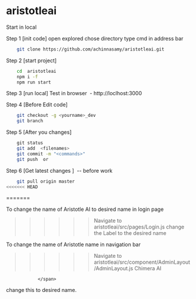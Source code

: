 # aristotleai

Start in local

Step 1 [init code]
	open explored chose directory 
	type cmd in address bar
```sh
	git clone https://github.com/achinnasamy/aristotleai.git
```
Step 2 [start project]
```sh
	cd  aristotleai
	npm i -f 
	npm run start
```
	 
	

Step 3	[run local]
	Test in browser  - http://loclhost:3000 
	
Step 4 [Before Edit code]
```sh
	git checkout -g <yourname>_dev 
	git branch
``` 
	
Step 5 [After you changes] 
```sh
  	git status
	git add  <filenames>
	git commit -m "<commands>"
	git push  or 
```
Step 6 [Get latest changes ]  -- before work
```sh
	git pull origin master 
<<<<<<< HEAD
```
=======


To change the name of Aristotle AI to desired name in login page
>>>>>>Navigate to aristotleai/src/pages/Login.js
>>>>>>change the Label to the desired name

To change the name of Aristotle name in navigation bar 
>>>>>> Navigate to aristotleai/src/component/AdminLayout/AdminLayout.js
>>>>>><span className="mt-1 ms-1 sidebar-text">
                            Chimera AI
          
                </span>
change this to desired name.


